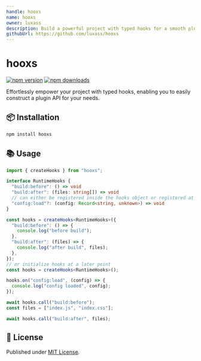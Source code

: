 ```yaml
---
handle: hooxs
name: hooxs
owner: luxass
description: Build a powerful project with typed hooks for a smooth plugin API. ✨
githubUrl: https://github.com/luxass/hooxs
---
```


# hooxs

[![npm version][npm-version-src]][npm-version-href]
[![npm downloads][npm-downloads-src]][npm-downloads-href]

Effortlessly empower your project with typed hooks, enabling you to easily construct a plugin API for your needs.

## 📦 Installation

```sh
npm install hooxs
```

## 📚 Usage

```ts
import { createHooks } from "hooxs";

interface RuntimeHooks {
  "build:before": () => void
  "build:after": (files: string[]) => void
  // can either be registered inside the hooks object or registered at a later point
  "config:load"?: (config: Record<string, unknown>) => void
}

const hooks = createHooks<RuntimeHooks>({
  "build:before": () => {
    console.log("before build");
  },
  "build:after": (files) => {
    console.log("after build", files);
  },
});
// or initialize hooks at a later point
const hooks = createHooks<RuntimeHooks>();

hooks.on("config:load", (config) => {
  console.log("config loaded", config);
});

await hooks.call("build:before");
const files = ["index.js", "index.css"];

await hooks.call("build:after", files);
```

## 📄 License

Published under [MIT License](https://github.com/luxass/hooxs/blob/main/LICENSE).

<!-- Badges -->

[npm-version-src]: https://img.shields.io/npm/v/hooxs?style=flat&colorA=18181B&colorB=4169E1

[npm-version-href]: https://npmjs.com/package/hooxs

[npm-downloads-src]: https://img.shields.io/npm/dm/hooxs?style=flat&colorA=18181B&colorB=4169E1

[npm-downloads-href]: https://npmjs.com/package/hooxs
